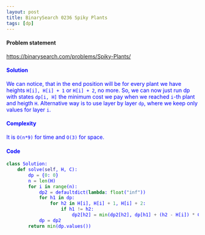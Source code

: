 ```yaml
---
layout: post
title: BinarySearch 0236 Spiky Plants
tags: [dp]
---
```


#### Problem statement

<a href="https://binarysearch.com/problems/Spiky-Plants/"> <font color = blue>https://binarysearch.com/problems/Spiky-Plants/

#### Solution
We can notice, that in the end position will be for every plant we have heights `H[i], H[i] + 1` or `H[i] + 2`, no more. So, we can now just run dp with states `dp[i, H]` the minimum cost we pay when we reached `i`-th plant and heigth `H`. Alternative way is to use layer by layer `dp`, where we keep only values for layer `i`.

#### Complexity
It is `O(n*9)` for time and `O(3)` for space.

#### Code
```python
class Solution:
    def solve(self, H, C):
        dp = {0: 0}
        n = len(H)
        for i in range(n):
            dp2 = defaultdict(lambda: float("inf"))
            for h1 in dp:
                for h2 in H[i], H[i] + 1, H[i] + 2:
                    if h1 != h2:
                        dp2[h2] = min(dp2[h2], dp[h1] + (h2 - H[i]) * C[i])
            dp = dp2
        return min(dp.values())
```
